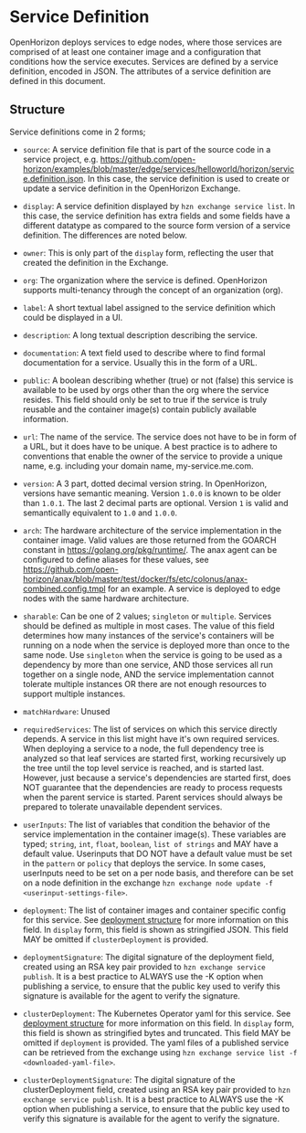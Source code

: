 # Service Definition

OpenHorizon deploys services to edge nodes, where those services are comprised of at least one container image and a configuration that conditions how the service executes.
Services are defined by a service definition, encoded in JSON. The attributes of a service definition are defined in this document.

## Structure

Service definitions come in 2 forms;
- `source`: A service definition file that is part of the source code in a service project, e.g. https://github.com/open-horizon/examples/blob/master/edge/services/helloworld/horizon/service.definition.json.
In this case, the service definition is used to create or update a service definition in the OpenHorizon Exchange.
- `display`: A service definition displayed by `hzn exchange service list`.
In this case, the service definition has extra fields and some fields have a different datatype as compared to the source form version of a service definition.
The differences are noted below.

- `owner`: This is only part of the `display` form, reflecting the user that created the definition in the Exchange.
- `org`: The organization where the service is defined. OpenHorizon supports multi-tenancy through the concept of an organization (org).
- `label`: A short textual label assigned to the service definition which could be displayed in a UI.
- `description`: A long textual description describing the service.
- `documentation`: A text field used to describe where to find formal documentation for a service. Usually this in the form of a URL.
- `public`: A boolean describing whether (true) or not (false) this service is available to be used by orgs other than the org where the service resides. This field should only be set to true if the service is truly reusable and the container image(s) contain publicly available information.
- `url`: The name of the service. The service does not have to be in form of a URL, but it does have to be unique. A best practice is to adhere to conventions that enable the owner of the service to provide a unique name, e.g. including your domain name, my-service.me.com.
- `version`: A 3 part, dotted decimal version string. In OpenHorizon, versions have semantic meaning. Version `1.0.0` is known to be older than `1.0.1`. The last 2 decimal parts are optional. Version `1` is valid and semantically equivalent to `1.0` and `1.0.0`.
- `arch`: The hardware architecture of the service implementation in the container image. Valid values are those returned from the GOARCH constant in https://golang.org/pkg/runtime/. The anax agent can be configured to define aliases for these values, see https://github.com/open-horizon/anax/blob/master/test/docker/fs/etc/colonus/anax-combined.config.tmpl for an example. A service is deployed to edge nodes with the same hardware architecture.
- `sharable`: Can be one of 2 values; `singleton` or `multiple`. Services should be defined as multiple in most cases. The value of this field determines how many instances of the service's containers will be running on a node when the service is deployed more than once to the same node. Use `singleton` when the service is going to be used as a dependency by more than one service, AND those services all run together on a single node, AND the service implementation cannot tolerate multiple instances OR there are not enough resources to support multiple instances.
- `matchHardware`: Unused
- `requiredServices`: The list of services on which this service directly depends. A service in this list might have it's own required services. When deploying a service to a node, the full dependency tree is analyzed so that leaf services are started first, working recursively up the tree until the top level service is reached, and is started last. However, just because a service's dependencies are started first, does NOT guarantee that the dependencies are ready to process requests when the parent service is started. Parent services should always be prepared to tolerate unavailable dependent services.
- `userInputs`: The list of variables that condition the behavior of the service implementation in the container image(s). These variables are typed; `string`, `int`, `float`, `boolean`, `list of strings` and MAY have a default value. Userinputs that DO NOT have a default value must be set in the `pattern` or `policy` that deploys the service. In some cases, userInputs need to be set on a per node basis, and therefore can be set on a node definition in the exchange `hzn exchange node update -f <userinput-settings-file>`.
- `deployment`: The list of container images and container specific config for this service. See [deployment structure](./deployment_string.md) for more information on this field. In `display` form, this field is shown as stringified JSON. This field MAY be omitted if `clusterDeployment` is provided.
- `deploymentSignature`: The digital signature of the deployment field, created using an RSA key pair provided to `hzn exchange service publish`. It is a best practice to ALWAYS use the -K option when publishing a service, to ensure that the public key used to verify this signature is available for the agent to verify the signature.
- `clusterDeployment`: The Kubernetes Operator yaml for this service. See [deployment structure](./deployment_string.md) for more information on this field. In `display` form, this field is shown as stringified bytes and truncated. This field MAY be omitted if `deployment` is provided. The yaml files of a published service can be retrieved from the exchange using `hzn exchange service list -f <downloaded-yaml-file>`.
- `clusterDeploymentSignature`: The digital signature of the clusterDeployment field, created using an RSA key pair provided to `hzn exchange service publish`. It is a best practice to ALWAYS use the -K option when publishing a service, to ensure that the public key used to verify this signature is available for the agent to verify the signature.
